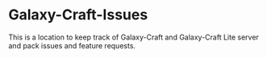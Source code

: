 # Galaxy-Craft-Issues
This is a location to keep track of Galaxy-Craft and Galaxy-Craft Lite server and pack issues and feature requests.
